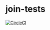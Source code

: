 # join-tests

[![CircleCI](https://circleci.com/gh/osyanin/join-tests/tree/master.svg?style=svg)](https://circleci.com/gh/osyanin/join-tests/tree/master)
